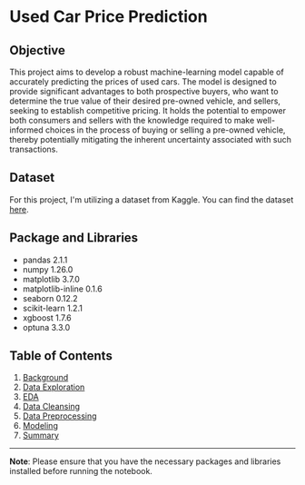 # Used Car Price Prediction

## Objective
This project aims to develop a robust machine-learning model capable of accurately predicting the prices of used cars. The model is designed to provide significant advantages to both prospective buyers, who want to determine the true value of their desired pre-owned vehicle, and sellers, seeking to establish competitive pricing. It holds the potential to empower both consumers and sellers with the knowledge required to make well-informed choices in the process of buying or selling a pre-owned vehicle, thereby potentially mitigating the inherent uncertainty associated with such transactions.

## Dataset
For this project, I'm utilizing a dataset from Kaggle. You can find the dataset [here](https://www.kaggle.com/datasets/tunguz/used-car-auction-prices).

## Package and Libraries
- pandas 2.1.1
- numpy 1.26.0
- matplotlib 3.7.0
- matplotlib-inline 0.1.6
- seaborn 0.12.2
- scikit-learn 1.2.1
- xgboost 1.7.6 
- optuna 3.3.0

## Table of Contents
1. [Background](#background)
2. [Data Exploration](#explor)
3. [EDA](#eda)
4. [Data Cleansing](#clean)
5. [Data Preprocessing](#preprocess)
6. [Modeling](#model)
7. [Summary](#summary)

---

**Note**: Please ensure that you have the necessary packages and libraries installed before running the notebook.
